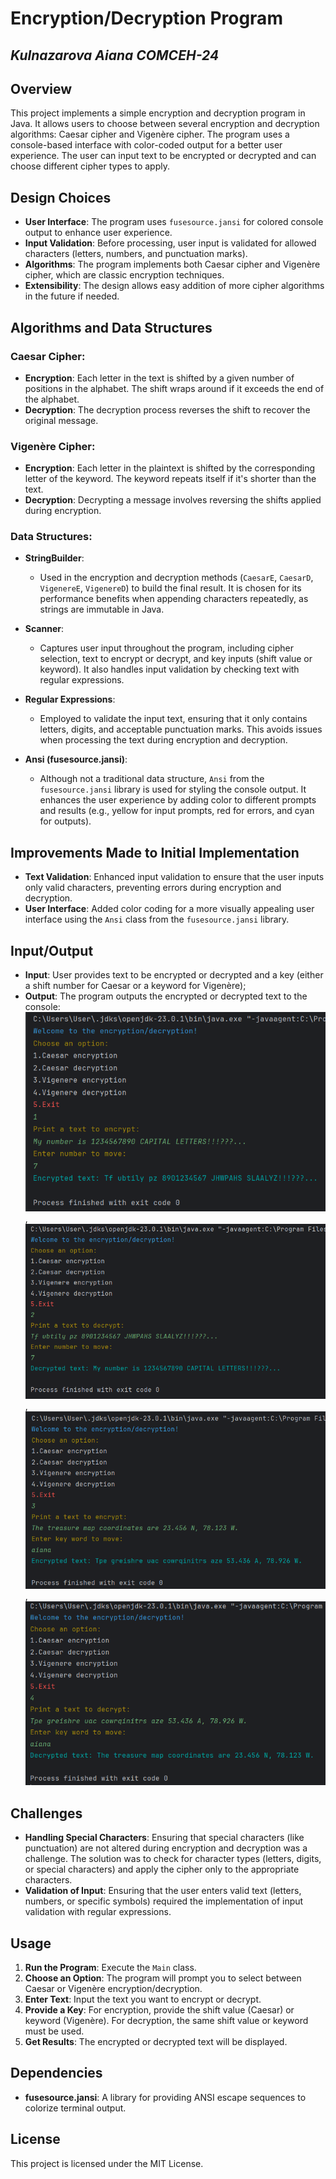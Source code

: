 # Encryption/Decryption Program
## _Kulnazarova Aiana COMCEH-24_ 

## Overview

This project implements a simple encryption and decryption program in Java. It allows users to choose between several encryption and decryption algorithms: Caesar cipher and Vigenère cipher. The program uses a console-based interface with color-coded output for a better user experience. The user can input text to be encrypted or decrypted and can choose different cipher types to apply.

## Design Choices

- **User Interface**: The program uses `fusesource.jansi` for colored console output to enhance user experience.
- **Input Validation**: Before processing, user input is validated for allowed characters (letters, numbers, and punctuation marks).
- **Algorithms**: The program implements both Caesar cipher and Vigenère cipher, which are classic encryption techniques.
- **Extensibility**: The design allows easy addition of more cipher algorithms in the future if needed.

## Algorithms and Data Structures

### Caesar Cipher:
- **Encryption**: Each letter in the text is shifted by a given number of positions in the alphabet. The shift wraps around if it exceeds the end of the alphabet.
- **Decryption**: The decryption process reverses the shift to recover the original message.

### Vigenère Cipher:
- **Encryption**: Each letter in the plaintext is shifted by the corresponding letter of the keyword. The keyword repeats itself if it's shorter than the text.
- **Decryption**: Decrypting a message involves reversing the shifts applied during encryption.

### Data Structures:

- **StringBuilder**: 
  - Used in the encryption and decryption methods (`CaesarE`, `CaesarD`, `VigenereE`, `VigenereD`) to build the final result. It is chosen for its performance benefits when appending characters repeatedly, as strings are immutable in Java.

- **Scanner**:
  - Captures user input throughout the program, including cipher selection, text to encrypt or decrypt, and key inputs (shift value or keyword). It also handles input validation by checking text with regular expressions.

- **Regular Expressions**:
  - Employed to validate the input text, ensuring that it only contains letters, digits, and acceptable punctuation marks. This avoids issues when processing the text during encryption and decryption.

- **Ansi (fusesource.jansi)**:
  - Although not a traditional data structure, `Ansi` from the `fusesource.jansi` library is used for styling the console output. It enhances the user experience by adding color to different prompts and results (e.g., yellow for input prompts, red for errors, and cyan for outputs).


## Improvements Made to Initial Implementation
- **Text Validation**: Enhanced input validation to ensure that the user inputs only valid characters, preventing errors during encryption and decryption.
- **User Interface**: Added color coding for a more visually appealing user interface using the `Ansi` class from the `fusesource.jansi` library.

## Input/Output

- **Input**: User provides text to be encrypted or decrypted and a key (either a shift number for Caesar or a keyword for Vigenère);
- **Output**: The program outputs the encrypted or decrypted text to the console:
![Example 1](image/example1.png) , ![Example 2](image/example2.png) , ![Example 3](image/example3.png) , ![Example 4](image/example4.png)



## Challenges

- **Handling Special Characters**: Ensuring that special characters (like punctuation) are not altered during encryption and decryption was a challenge. The solution was to check for character types (letters, digits, or special characters) and apply the cipher only to the appropriate characters.
- **Validation of Input**: Ensuring that the user enters valid text (letters, numbers, or specific symbols) required the implementation of input validation with regular expressions.

## Usage

1. **Run the Program**: Execute the `Main` class.
2. **Choose an Option**: The program will prompt you to select between Caesar or Vigenère encryption/decryption.
3. **Enter Text**: Input the text you want to encrypt or decrypt.
4. **Provide a Key**: For encryption, provide the shift value (Caesar) or keyword (Vigenère). For decryption, the same shift value or keyword must be used.
5. **Get Results**: The encrypted or decrypted text will be displayed.

## Dependencies
- **fusesource.jansi**: A library for providing ANSI escape sequences to colorize terminal output.


## License
This project is licensed under the MIT License.
